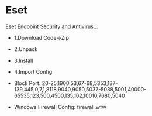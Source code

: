 # Eset
Eset Endpoint Security and Antivirus...

* 1.Download Code->Zip
* 2.Unpack
* 3.Install
* 4.Import Config

* Block Port: 20-25,1900,53,67-68,5353,137-139,445,0,7,1,8118,9040,9050,5037-5038,5001,40000-65535,123,500,4500,135,162,10010,7680,5040

* Windows Firewall Config: firewall.wfw
